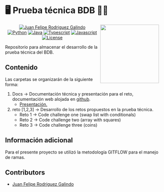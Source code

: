 # 🖥️ **Prueba técnica BDB** 👨‍💻

<img src="https://media4.giphy.com/media/v1.Y2lkPTc5MGI3NjExbXljZ2NraGtwejQ4d3ExZW93OThqYWlkZm41cmN2MHkwbHFibXd0ZyZlcD12MV9pbnRlcm5hbF9naWZfYnlfaWQmY3Q9cw/4JXZP79AynQYP6yQRI/giphy.webp" width="192px" height="192px" align="right"/>

<center>

[![Juan Felipe Rodriguez Galindo](https://img.shields.io/badge/Juferoga-github-br?style=flat-square)][1] <br>
[![Python](https://img.shields.io/badge/Python-3-orange?style=flat-square)][2]
[![Java](https://img.shields.io/badge/Java-17-red?style=flat-square)][3]
[![Typescript](https://img.shields.io/badge/TypeScript-5-yellow?style=flat-square)][4]
[![Javascript](https://img.shields.io/badge/JavaScript-ES6-violet?style=flat-square)][5]
<br>
[![License](https://img.shields.io/badge/License-GPLV3-blue?style=flat-square)][6]

</center>

Repositorio para almacenar el desarrollo de la prueba técnica del BDB.

## Contenido

Las carpetas se organizarán de la siguiente forma:

1. Docs  → Documentación técnica y presentación para el reto, documentación web alojada en [github][7].
    * [Presentación.][8]
2. reto [1,2,3] → Desarrollo de los retos propuestos en la prueba técnica.
    * Reto 1 → Code challenge one (swap list with conditionals)
    * Reto 2 → Code challenge two (array with squares)
    * Reto 3 → Code challenge three (coins)

## Información adicional

Para el presente proyecto se utilizó la metodología GITFLOW para el manejo de ramas.

## Contributors

* [Juan Felipe Rodriguez Galindo][1]

 [1]:https://gitlab.com/Juferoga
 [2]:https://www.python.org/
 [3]:https://www.java.com/es/
 [4]:https://www.typescriptlang.org/
 [5]:https://es.javascript.info/
 [6]:https://github.com/Juferoga/ptbdb/blob/main/LICENSE
 [7]:https://github.com/Juferoga/ptbdb/docs
 [8]:https://github.com/Juferoga/ptbdb/docs/presentacion.pdf
